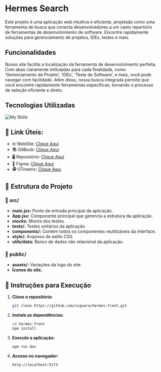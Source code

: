 # Hermes Search
Este projeto é uma aplicação web intuitiva e eficiente, projetada como uma ferramenta de busca que conecta desenvolvedores a um vasto repertório de ferramentas de desenvolvimento de software. Encontre rapidamente soluções para gerenciamento de projetos, IDEs, testes e mais.

## Funcionalidades

Nosso site facilita a localização da ferramenta de desenvolvimento perfeita. Com abas claramente intituladas para cada finalidade, como ‘Gerenciamento de Projeto’, ‘IDEs’, ‘Teste de Software’, e mais, você pode navegar com facilidade. Além disso, nossa busca integrada permite que você encontre rapidamente ferramentas específicas, tornando o processo de seleção eficiente e direto.

## Tecnologias Utilizadas

![My Skills](https://skillicons.dev/icons?i=js,react,jest,tailwind,vite,vscode,git,github,githubactions,figma)

## 🔗 **Link Úteis:**  
- 🌐 WebSite: [Clique Aqui](https://hermesfacs.vercel.app)
- 📚 GitBook: [Clique Aqui](https://hermes-search.gitbook.io/hermes-search)
- 🖥️ Repositório: [Clique Aqui](https://github.com/siquara/hermes-front)
- 🌟 Figma: [Clique Aqui](https://www.figma.com/design/FsXb7vu8uYfQB5IAPkKzNP/Projeto-A3-2024.1?node-id=0-1&t=sbrrBHcfktLKXX6Y-1)
- 🕵️ GTmetrix: [Clique Aqui](https://gtmetrix.com/reports/hermesfacs.vercel.app/4P0ssPFw/)

## 📂 Estrutura do Projeto

### 📁 src/
- **main.jsx:** Ponto de entrada principal da aplicação.
- **App.jsx:** Componente principal que gerencia a estrutura da aplicação.
- **_mocks_:** Mocks dos testes.
- **tests/:** Testes unitários da aplicação
- **components/:** Contém todos os componentes reutilizáveis da interface.
- **style/:** Arquivos de estilo CSS.
- **utils/data:** Banco de dados não relacional da aplicação.

  
### 📁 public/
- **assets/:** Variações da logo do site.
- **Ícones do site.**

## 🚀 Instruções para Execução

1. **Clone o repositório:**
   ```bash
   git clone https://github.com/siquara/hermes-front.git
   ```

2. **Instale as dependências:**
   ```bash
   cd hermes-front
   npm install
   ```

3. **Execute a aplicação:**
   ```bash
   npm run dev
   ```

4. **Acesse no navegador:**
   ```
   http://localhost:5173
   ```

